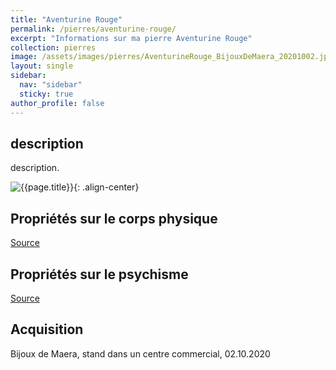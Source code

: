 ```yaml
---
title: "Aventurine Rouge"
permalink: /pierres/aventurine-rouge/
excerpt: "Informations sur ma pierre Aventurine Rouge"
collection: pierres
image: /assets/images/pierres/AventurineRouge_BijouxDeMaera_20201002.jpg "Aventurine Rouge"
layout: single
sidebar:
  nav: "sidebar"
  sticky: true
author_profile: false
---
```


## description
description.

![{{page.title}}]({{page.image}} "Aventurine Rouge"){: .align-center}

## Propriétés sur le corps physique


[Source](https://)


## Propriétés sur le psychisme


[Source](https://)

## Acquisition
Bijoux de Maera, stand dans un centre commercial, 02.10.2020
